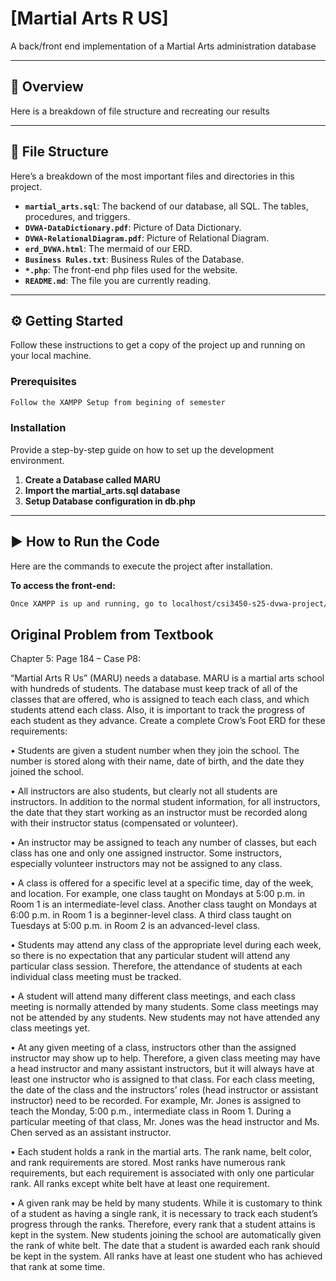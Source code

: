 # [Martial Arts R US] 

A back/front end implementation of a Martial Arts administration database

---

## 📝 Overview

Here is a breakdown of file structure and recreating our results

---

## 📂 File Structure

Here’s a breakdown of the most important files and directories in this project.

* **`martial_arts.sql`**: The backend of our database, all SQL. The tables, procedures, and triggers.
* **`DVWA-DataDictionary.pdf`**: Picture of Data Dictionary.
* **`DVWA-RelationalDiagram.pdf`**: Picture of Relational Diagram.
* **`erd_DVWA.html`**: The mermaid of our ERD.
* **`Business Rules.txt`**: Business Rules of the Database.
* **`*.php`**: The front-end php files used for the website.
* **`README.md`**: The file you are currently reading.

---

## ⚙️ Getting Started

Follow these instructions to get a copy of the project up and running on your local machine.

### Prerequisites

```bash
Follow the XAMPP Setup from begining of semester
```

### Installation

Provide a step-by-step guide on how to set up the development environment.

1.  **Create a Database called MARU**
2.  **Import the martial_arts.sql database**
3.  **Setup Database configuration in db.php**
---

## ▶️ How to Run the Code

Here are the commands to execute the project after installation.

**To access the front-end:**

```bash
Once XAMPP is up and running, go to localhost/csi3450-s25-dvwa-project/index.php
```


## Original Problem from Textbook

Chapter 5: Page 184 – Case P8:

“Martial Arts R Us” (MARU) needs a database. MARU is a martial arts school with hundreds of students. The database must keep track of all of the classes that are offered, who is assigned to teach each class, and which students attend each class. Also, it is important to track the progress of each student as they advance. Create a complete Crow’s Foot ERD for these requirements:

•	Students are given a student number when they join the school. The number is stored along with their name, date of birth, and the date they joined the school.

•	All instructors are also students, but clearly not all students are instructors. In addition to the normal student information, for all instructors, the date that they start working as an instructor must be recorded along with their instructor status (compensated or volunteer).

•	An instructor may be assigned to teach any number of classes, but each class has one and only one assigned instructor. Some instructors, especially volunteer instructors may not be assigned to any class.

•	A class is offered for a specific level at a specific time, day of the week, and location. For example, one class taught on Mondays at 5:00 p.m. in Room 1 is an intermediate-level class. Another class taught on Mondays at 6:00 p.m. in Room 1 is a beginner-level class. A third class taught on Tuesdays at 5:00 p.m. in Room 2 is an advanced-level class.

•	Students may attend any class of the appropriate level during each week, so there is no expectation that any particular student will attend any particular class session. Therefore, the attendance of students at each individual class meeting must be tracked.

•	A student will attend many different class meetings, and each class meeting is normally attended by many students. Some class meetings may not be attended by any students. New students may not have attended any class meetings yet.

•	At any given meeting of a class, instructors other than the assigned instructor may show up to help. Therefore, a given class meeting may have a head instructor and many assistant instructors, but it will always have at least one instructor who is assigned to that class. For each class meeting, the date of the class and the instructors’ roles (head instructor or assistant instructor) need to be recorded. For example, Mr. Jones is assigned to teach the Monday, 5:00 p.m., intermediate class in Room 1. During a particular meeting of that class, Mr. Jones was the head instructor and Ms. Chen served as an assistant instructor.

•	Each student holds a rank in the martial arts. The rank name, belt color, and rank requirements are stored. Most ranks have numerous rank requirements, but each requirement is associated with only one particular rank. All ranks except white belt have at least one requirement.

•	A given rank may be held by many students. While it is customary to think of a student as having a single rank, it is necessary to track each student’s progress through the ranks. Therefore, every rank that a student attains is kept in the system. New students joining the school are automatically given the rank of white belt. The date that a student is awarded each rank should be kept in the system. All ranks have at least one student who has achieved that rank at some time.